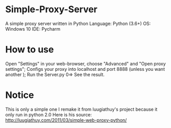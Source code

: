 # Simple-Proxy-Server
A simple proxy server written in Python
Language: Python (3.6+)
OS: Windows 10
IDE: Pycharm

# How to use
Open "Settings"  in your web-browser, choose "Advanced" and "Open proxy settings"; Configs your proxy into localhost and port 8888 (unless you want another ); Run the Server.py 0=> See the result.

# Notice
This is only a simple one I remake it from luugiathuy's project because it only run in python 2.0
Here is his source: http://luugiathuy.com/2011/03/simple-web-proxy-python/
